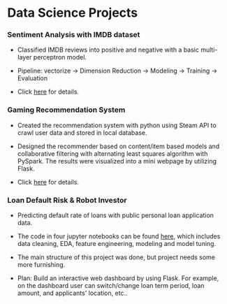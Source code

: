 # Data Science Projects
 
### Sentiment Analysis with IMDB dataset           
-	Classified IMDB reviews into positive and negative with a basic multi-layer perceptron model.

-	Pipeline: vectorize -> Dimension Reduction -> Modeling -> Training -> Evaluation

-   Click [here](https://github.com/Mikean16l/DS/blob/master/Sentiment_Analysis_IMDB/README.pdf) for details.	


### Gaming Recommendation System
-	Created the recommendation system with python using Steam API to crawl user data and stored in local database.

-	Designed the recommender based on content/item based models and collaborative filtering with alternating least squares algorithm with PySpark. The results were visualized into a mini webpage by utilizing Flask.

- Click [here](https://github.com/Mikean16l/DS/blob/master/Gaming_Recommender_System/main.py) for details.	

### Loan Default Risk & Robot Investor

-  Predicting default rate of loans with public personal loan application data.

-  The code in four jupyter notebooks can be found [here](https://github.com/Mikean16l/DS/tree/master/Default%20Risk), which includes data cleaning, EDA, feature engineering, modeling and model tuning. 

-  The main structure of this project was done, but project needs some more furnishing. 

-  Plan: Build an interactive web dashboard by using Flask. For example, on the dashboard user can switch/change loan term period, loan amount, and applicants' location, etc..
